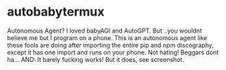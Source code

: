 # autobabytermux
Autonomous Agent? I loved babyAGI and AutoGPT. But ..you wouldnt believe me but I program on a phone. This is an autonomous agent like these fools are doing after importing the entire pip and npm discography, except it has one import and runs on your phone.  Not hating! Beggars dont ha... AND: It barely fucking works! But it does, see screenshot. 
